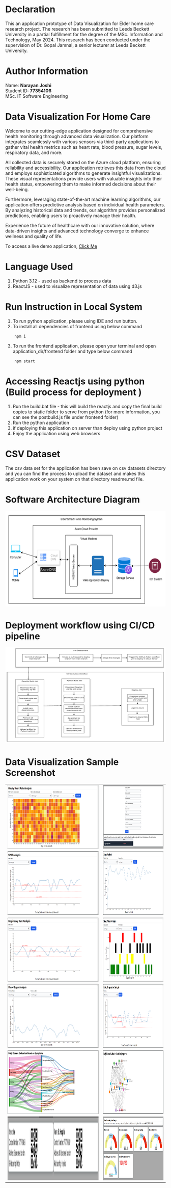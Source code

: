 # Declaration
This an application prototype of Data Visualization for Elder home care research project. The research has been submitted to Leeds Beckett University in a partial fulfillment for the degree of the MSc. Information and Technology, May 2024.
This research has been conducted under the supervision of Dr. Gopal Jamnal, a senior lecturer at Leeds Beckett University.

# Author Information
<div>
<div>Name: <b>Narayan Joshi</b></div>
<div>Student ID: <b>77354106</b> </div>
<div>MSc. IT Software Engineering</div>
</div>

#  Data Visualization For Home Care
<p float="left">
<span>
Welcome to our cutting-edge application designed for comprehensive health monitoring through advanced data visualization. Our platform integrates seamlessly with various sensors via third-party applications to gather vital health metrics such as heart rate, blood pressure, sugar levels, respiratory data, and more.

All collected data is securely stored on the Azure cloud platform, ensuring reliability and accessibility. Our application retrieves this data from the cloud and employs sophisticated algorithms to generate insightful visualizations. These visual representations provide users with valuable insights into their health status, empowering them to make informed decisions about their well-being.

Furthermore, leveraging state-of-the-art machine learning algorithms, our application offers predictive analysis based on individual health parameters. By analyzing historical data and trends, our algorithm provides personalized predictions, enabling users to proactively manage their health.

Experience the future of healthcare with our innovative solution, where data-driven insights and advanced technology converge to enhance wellness and quality of life.
<div>To access a live demo application,  <a href="https://elderdatavisualization.azurewebsites.net/">Click Me</a></div>
</span>
</p>

# Language Used
1. Python 3.12 - used as backend to process data
2. ReactJS - used to visualize representation of data using d3.js

# Run Instruction in Local System
1. To run python application, please using IDE and run button.
2. To install all dependencies of frontend using below command
```
    npm i
```
3. To run the frontend application, please open your terminal and open application_dir/frontend folder and type below command
```
    npm start
```
#  Accessing Reactjs using python (Build process for deployment )
1. Run the build.bat file - this will build the reactjs and copy the final build copies to static folder to serve from python (for more information, you can see the postbuild.js file under frontend folder)
2. Run the python application
3. if deploying this application on server than deploy using python project
4. Enjoy the application using web browsers

# CSV Dataset
The csv data set for the application has been save on csv datasets directory and you can find the process to upload the dataset and makes this application work on your system on that directory readme.md file.

# Software Architecture Diagram

<img src="./readme-img/software-architecture-diagram.png" width="800" height="300">

# Deployment workflow using CI/CD pipeline

<img src="./readme-img/Deployment-workflow-using-CI-CD-pipeline.png" width="800" height="300">

# Data Visualization Sample Screenshot
<table>
 <tr>
    <td><img src="./readme-img/heart-rate-analysis.png" width="400" height="200"></td>
    <td><img src="./readme-img/disease-finder.png" width="400" height="200"></td>
 </tr>
 <tr>
    <td><img src="./readme-img/spo2-analysis.png" width="400" height="200"></td>
    <td><img src="./readme-img/step-analysis.png" width="400" height="200"></td>
 </tr>
 <tr>
    <td><img src="./readme-img/respiratory-rate-analysis.png" width="400" height="200"></td>
    <td><img src="./readme-img/sleep-pattern-analysis.png" width="400" height="200"></td>
 </tr>
 <tr>
    <td><img src="./readme-img/blood-sugar-analysis.png" width="400" height="200"></td>
    <td><img src="./readme-img/body-temperature-analysis.png" width="400" height="200"></td>
 </tr>
 <tr>
    <td><img src="./readme-img/Health-Parameter-and-possible-disease-outcome-flow-diagram.png" width="400" height="200"></td>
    <td><img src="./readme-img/Health-Parameter-and-possible-disease-outcome-flow-diagram1.png" width="400" height="200"></td>
 </tr>
<tr>
    <td><img src="./readme-img/emergency-contact-list.png" width="600" height="200"></td>
    <td><img src="./readme-img/dashboard-up-to-date-health-record.png" width="400" height="200"></td>
 </tr>
</table>












